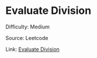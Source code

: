 # Evaluate Division
Difficulty: Medium

Source: Leetcode

Link: [Evaluate Division](https://leetcode.com/problems/evaluate-division/description/)
